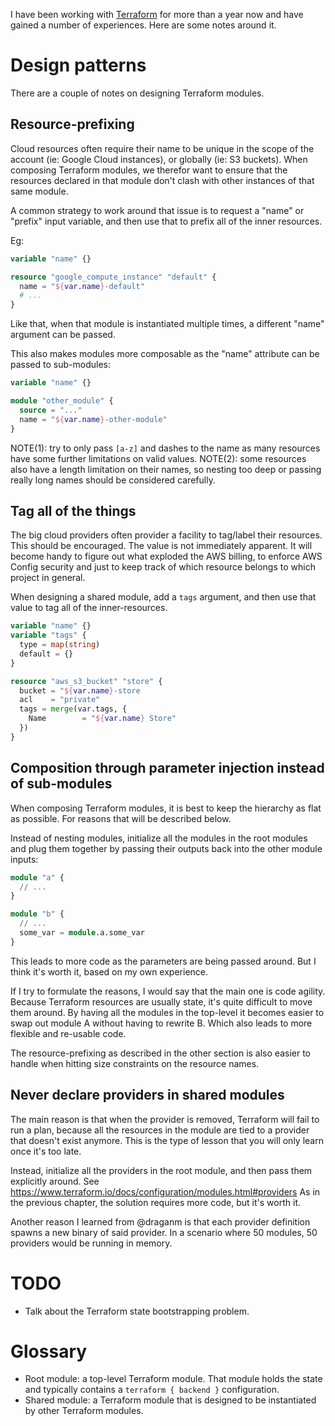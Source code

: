 I have been working with [Terraform](https://terraform.io) for more than a year now and have gained a number of experiences. Here are some notes around it.
# Design patterns
There are a couple of notes on designing Terraform modules.
## Resource-prefixing
Cloud resources often require their name to be unique in the scope of the account (ie: Google Cloud instances), or globally (ie: S3 buckets). When composing Terraform modules, we therefor want to ensure that the resources declared in that module don't clash with other instances of that same module.

A common strategy to work around that issue is to request a "name" or "prefix" input variable, and then use that to prefix all of the inner resources.

Eg:
```tf
variable "name" {}

resource "google_compute_instance" "default" {         
  name = "${var.name}-default"
  # ...
}
```

Like that, when that module is instantiated multiple times, a different "name" argument can be passed.

This also makes modules more composable as the "name" attribute can be passed to sub-modules:
```tf
variable "name" {}

module "other_module" {
  source = "..."
  name = "${var.name}-other-module"
}
```
NOTE(1): try to only pass `[a-z]` and dashes to the name as many resources have some further limitations on valid values.
NOTE(2): some resources also have a length limitation on their names, so nesting too deep or passing really long names should be considered carefully.
## Tag all of the things
The big cloud providers often provider a facility to tag/label their resources. This should be encouraged. The value is not immediately apparent. It will become handy to figure out what exploded the AWS billing, to enforce AWS Config security and just to keep track of which resource belongs to which project in general.

When designing a shared module, add a `tags` argument, and then use that value to tag all of the inner-resources.
```tf
variable "name" {}
variable "tags" {
  type = map(string)
  default = {}
}

resource "aws_s3_bucket" "store" {
  bucket = "${var.name}-store
  acl    = "private"
  tags = merge(var.tags, {
    Name        = "${var.name} Store"
  })
}

```
## Composition through parameter injection instead of sub-modules
When composing Terraform modules, it is best to keep the hierarchy as flat as possible. For reasons that will be described below.

Instead of nesting modules, initialize all the modules in the root modules and plug them together by passing their outputs back into the other module inputs:
```tf
module "a" {
  // ...
}

module "b" {
  // ...
  some_var = module.a.some_var
}
```

This leads to more code as the parameters are being passed around. But I think it's worth it, based on my own experience.

If I try to formulate the reasons, I would say that the main one is code agility. Because Terraform resources are usually state, it's quite difficult to move them around. By having all the modules in the top-level it becomes easier to swap out module A without having to rewrite B. Which also leads to more flexible and re-usable code.

The resource-prefixing as described in the other section is also easier to handle when hitting size constraints on the resource names.

## Never declare providers in shared modules
The main reason is that when the provider is removed, Terraform will fail to run a plan, because all the resources in the module are tied to a provider that doesn't exist anymore. This is the type of lesson that you will only learn once it's too late.

Instead, initialize all the providers in the root module, and then pass them explicitly around. See https://www.terraform.io/docs/configuration/modules.html#providers
As in the previous chapter, the solution requires more code, but it's worth it.

Another reason I learned from @draganm is that each provider definition spawns a new binary of said provider. In a scenario where 50 modules, 50 providers would be running in memory.

# TODO
* Talk about the Terraform state bootstrapping problem.

# Glossary

* Root module: a top-level Terraform module. That module holds the state and typically contains a `terraform { backend }` configuration.
* Shared module: a Terraform module that is designed to be instantiated by other Terraform modules.